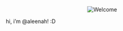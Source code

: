<div align="center">
<img src="https://github.com/fnky/fnky/raw/fnky/img/welcome-fire.gif" alt="Welcome" align="center">
</div> 

hi, i’m @aleenah! :D

<!---
aleenah/aleenah is a ✨ special ✨ repository because its `README.md` (this file) appears on your GitHub profile.
You can click the Preview link to take a look at your changes.
--->

